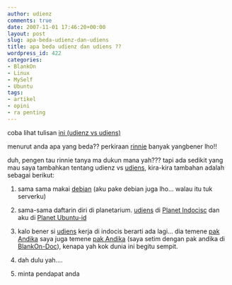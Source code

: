 ```yaml
---
author: udienz
comments: true
date: 2007-11-01 17:46:20+00:00
layout: post
slug: apa-beda-udienz-dan-udiens
title: apa beda udienz dan udiens ??
wordpress_id: 422
categories:
- BlankOn
- Linux
- MySelf
- Ubuntu
tags:
- artikel
- opini
- ra penting
---
```


coba lihat tulisan [ini (udienz vs udiens)
](http://udiens.wordpress.com/2007/09/24/hahahaha)

menurut anda apa yang beda?? perkiraan [rinnie](http://udiens.wordpress.com/2007/09/24/hahahaha/#comment-52) banyak yangbener lho!!

duh, pengen tau rinnie tanya ma dukun mana yah??? tapi ada sedikit yang mau saya tambahkan tentang udienz vs [udiens](http://udiens.wordpress.com/), kira-kira tambahan adalah sebagai berikut:

1. sama sama makai [debian](http://www.debian.org) (aku pake debian juga lho... walau itu tuk serverku)

2. sama-sama daftarin diri di planetarium. [udiens](http://udiens.wordpress.com/) di [Planet Indocisc](http://planet.indocisc.com/) dan aku di [Planet Ubuntu-id](http://planet.ubuntu-id.org)

3. kalo bener si [udiens](http://udiens.wordpress.com/) kerja di indocis berarti ada lagi... dia temene [pak Andika](http://andika-lives-here.blogspot.com/) saya juga temene [pak Andika](http://andika-lives-here.blogspot.com/) (saya setim dengan pak andika di [BlankOn-Doc](http://wiki.ubuntu-id.org/BlankOn/Dokumentasi)), kenapa yah kok dunia ini begitu sempit.[
](http://andika-lives-here.blogspot.com/)

4. dah dulu yah....

5. minta pendapat anda
